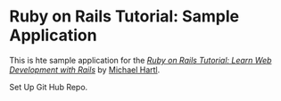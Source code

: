 # Ruby on Rails Tutorial: Sample Application

This is hte sample application for the 
[*Ruby on Rails Tutorial:
Learn Web Development with Rails*](http://www.railstutorial.org/)
by [Michael Hartl](http://www.michaelhartl.com/).

Set Up Git Hub Repo.
